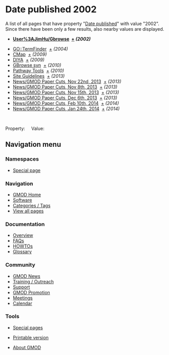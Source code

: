 



<span id="top"></span>




# <span dir="auto">Date published 2002</span>






A list of all pages that have property "<a
href="/mediawiki/index.php?title=Property:Date_published&amp;action=edit&amp;redlink=1"
class="new" title="Property:Date published (page does not exist)">Date
published</a>" with value "2002". Since there have been only a few
results, also nearby values are displayed.  

<!-- -->

- **[User%3AJimHu/Gbrowse](/wiki/User%3AJimHu/Gbrowse "User%3AJimHu/Gbrowse")  <span class="smwbrowse">[+](/wiki/Special%3ABrowse/User%3AJimHu-2FGbrowse "Special%3ABrowse/User%3AJimHu-2FGbrowse")</span>
  *<span class="small">(2002)</span>***

<!-- -->

- [GO::TermFinder](/wiki/GO::TermFinder "GO::TermFinder")  <span class="smwbrowse">[+](/wiki/Special%3ABrowse/GO%3A%3ATermFinder "Special%3ABrowse/GO%3A%3ATermFinder")</span>
  *<span class="small">(2004)</span>*
- [CMap](/wiki/CMap "CMap")  <span class="smwbrowse">[+](/wiki/Special%3ABrowse/CMap "Special%3ABrowse/CMap")</span>
  *<span class="small">(2009)</span>*
- [DIYA](/wiki/DIYA "DIYA")  <span class="smwbrowse">[+](/wiki/Special%3ABrowse/DIYA "Special%3ABrowse/DIYA")</span>
  *<span class="small">(2009)</span>*
- [GBrowse
  syn](/wiki/GBrowse_syn "GBrowse syn")  <span class="smwbrowse">[+](/wiki/Special%3ABrowse/GBrowse-20syn "Special%3ABrowse/GBrowse-20syn")</span>
  *<span class="small">(2010)</span>*
- [Pathway
  Tools](/wiki/Pathway_Tools "Pathway Tools")  <span class="smwbrowse">[+](/wiki/Special%3ABrowse/Pathway-20Tools "Special%3ABrowse/Pathway-20Tools")</span>
  *<span class="small">(2010)</span>*
- [Site
  Guidelines](/wiki/Site_Guidelines "Site Guidelines")  <span class="smwbrowse">[+](/wiki/Special%3ABrowse/Site-20Guidelines "Special%3ABrowse/Site-20Guidelines")</span>
  *<span class="small">(2013)</span>*
- [News/GMOD Paper Cuts, Nov 22nd,
  2013](/wiki/News/GMOD_Paper_Cuts,_Nov_22nd,_2013 "News/GMOD Paper Cuts, Nov 22nd, 2013")  <span class="smwbrowse">[+](/wiki/Special%3ABrowse/News-2FGMOD-20Paper-20Cuts,-20Nov-2022nd,-202013 "Special%3ABrowse/News-2FGMOD-20Paper-20Cuts,-20Nov-2022nd,-202013")</span>
  *<span class="small">(2013)</span>*
- [News/GMOD Paper Cuts, Nov 8th,
  2013](/wiki/News/GMOD_Paper_Cuts,_Nov_8th,_2013 "News/GMOD Paper Cuts, Nov 8th, 2013")  <span class="smwbrowse">[+](/wiki/Special%3ABrowse/News-2FGMOD-20Paper-20Cuts,-20Nov-208th,-202013 "Special%3ABrowse/News-2FGMOD-20Paper-20Cuts,-20Nov-208th,-202013")</span>
  *<span class="small">(2013)</span>*
- [News/GMOD Paper Cuts, Nov 15th,
  2013](/wiki/News/GMOD_Paper_Cuts,_Nov_15th,_2013 "News/GMOD Paper Cuts, Nov 15th, 2013")  <span class="smwbrowse">[+](/wiki/Special%3ABrowse/News-2FGMOD-20Paper-20Cuts,-20Nov-2015th,-202013 "Special%3ABrowse/News-2FGMOD-20Paper-20Cuts,-20Nov-2015th,-202013")</span>
  *<span class="small">(2013)</span>*
- [News/GMOD Paper Cuts, Dec 6th,
  2013](/wiki/News/GMOD_Paper_Cuts,_Dec_6th,_2013 "News/GMOD Paper Cuts, Dec 6th, 2013")  <span class="smwbrowse">[+](/wiki/Special%3ABrowse/News-2FGMOD-20Paper-20Cuts,-20Dec-206th,-202013 "Special%3ABrowse/News-2FGMOD-20Paper-20Cuts,-20Dec-206th,-202013")</span>
  *<span class="small">(2013)</span>*
- [News/GMOD Paper Cuts, Feb 10th,
  2014](/wiki/News/GMOD_Paper_Cuts,_Feb_10th,_2014 "News/GMOD Paper Cuts, Feb 10th, 2014")  <span class="smwbrowse">[+](/wiki/Special%3ABrowse/News-2FGMOD-20Paper-20Cuts,-20Feb-2010th,-202014 "Special%3ABrowse/News-2FGMOD-20Paper-20Cuts,-20Feb-2010th,-202014")</span>
  *<span class="small">(2014)</span>*
- [News/GMOD Paper Cuts, Jan 24th,
  2014](/wiki/News/GMOD_Paper_Cuts,_Jan_24th,_2014 "News/GMOD Paper Cuts, Jan 24th, 2014")  <span class="smwbrowse">[+](/wiki/Special%3ABrowse/News-2FGMOD-20Paper-20Cuts,-20Jan-2024th,-202014 "Special%3ABrowse/News-2FGMOD-20Paper-20Cuts,-20Jan-2024th,-202014")</span>
  *<span class="small">(2014)</span>*

 

Property:     Value:








## Navigation menu



### Namespaces

- <span id="ca-nstab-special">[Special
  page](/wiki/Special%3ASearchByProperty/Date-20published/2002 "This is a special page, you cannot edit the page itself")</span>


### 




<a href="/wiki/Main_Page"
style="background-image: url(http://gmod.org/images/GMOD-cogs.png);"
title="Visit the main page"></a>


### Navigation



- <span id="n-GMOD-Home">[GMOD Home](/wiki/Main_Page)</span>
- <span id="n-Software">[Software](/wiki/GMOD_Components)</span>
- <span id="n-Categories-.2F-Tags">[Categories /
  Tags](/wiki/Categories)</span>
- <span id="n-View-all-pages">[View all
  pages](/wiki/Special:AllPages)</span>




### Documentation



- <span id="n-Overview">[Overview](/wiki/Overview)</span>
- <span id="n-FAQs">[FAQs](/wiki/Category%3AFAQ)</span>
- <span id="n-HOWTOs">[HOWTOs](/wiki/Category%3AHOWTO)</span>
- <span id="n-Glossary">[Glossary](/wiki/Glossary)</span>




### Community



- <span id="n-GMOD-News">[GMOD News](/wiki/GMOD_News)</span>
- <span id="n-Training-.2F-Outreach">[Training /
  Outreach](/wiki/Training_and_Outreach)</span>
- <span id="n-Support">[Support](/wiki/Support)</span>
- <span id="n-GMOD-Promotion">[GMOD
  Promotion](/wiki/GMOD_Promotion)</span>
- <span id="n-Meetings">[Meetings](/wiki/Meetings)</span>
- <span id="n-Calendar">[Calendar](/wiki/Calendar)</span>




### Tools



- <span id="t-specialpages"><a href="/wiki/Special%3ASpecialPages" accesskey="q"
  title="A list of all special pages [q]">Special pages</a></span>
- <span id="t-print"><a
  href="/mediawiki/index.php?title=Special%3ASearchByProperty/Date-20published/2002&amp;printable=yes"
  rel="alternate" accesskey="p"
  title="Printable version of this page [p]">Printable version</a></span>





- <span id="footer-places-about">[About
  GMOD](/wiki/GMOD%3AAbout "GMOD%3AAbout")</span>

<!-- -->





